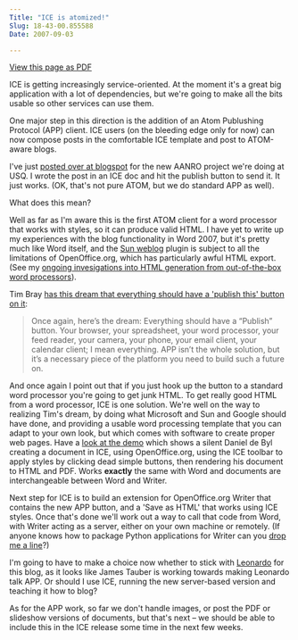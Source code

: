 ```yaml
---
Title: "ICE is atomized!"
Slug: 18-43-00.855588
Date: 2007-09-03

---
```

<div>

[View this page as PDF](/blog/2007/09/03/18-43-00.855588/100.pdf)

ICE is getting increasingly service-oriented. At the moment it's a great
big application with a lot of dependencies, but we're going to make all
the bits usable so other services can use them.

One major step in this direction is the addition of an Atom Publushing
Protocol (APP) client. ICE users (on the bleeding edge only for now) can
now compose posts in the comfortable ICE template and post to ATOM-aware
blogs.

I've just [posted over at blogspot](http://aanro-repo.blogspot.com/) for
the new AANRO project we're doing at USQ. I wrote the post in an ICE doc
and hit the publish button to send it. It just works. (OK, that's not
pure ATOM, but we do standard APP as well).

What does this mean?

Well as far as I'm aware this is the first ATOM client for a word
processor that works with styles, so it can produce valid HTML. I have
yet to write up my experiences with the blog functionality in Word 2007,
but it's pretty much like Word itself, and the [Sun
weblog](http://ptsefton.com/blog/2006/10/20/sun-weblog) plugin is
subject to all the limitations of OpenOffice.org, which has particularly
awful HTML export. (See my [ongoing invesigations into HTML generation
from out-of-the-box word
processors](http://del.icio.us/ptsefton/xhtmlchallenge)).

Tim Bray [has this dream that everything should have a 'publish this'
button on it](http://www.tbray.org/ongoing/When/200x/2007/03/22/Atom):

> Once again, here<span class="spCh spChx2019">’</span>s the dream:
> Everything should have a <span
> class="spCh spChx201c">“</span>Publish<span
> class="spCh spChx201d">”</span> button. Your browser, your
> spreadsheet, your word processor, your feed reader, your camera, your
> phone, your email client, your calendar client; I mean everything. APP
> isn<span class="spCh spChx2019">’</span>t the whole solution, but
> it<span class="spCh spChx2019">’</span>s a necessary piece of the
> platform you need to build such a future on.

And once again I point out that if you just hook up the button to a
standard word processor you're going to get junk HTML. To get really
good HTML from a word processor, ICE is one solution. We're well on the
way to realizing Tim's dream, by doing what Microsoft and Sun and Google
should have done, and providing a usable word processing template that
you can adapt to your own look, but which comes with software to create
proper web pages. Have a [look at the
demo](http://ice.usq.edu.au/media/videos/quick_ice_demo.swf) which shows
a silent Daniel de Byl creating a document in ICE, using OpenOffice.org,
using the ICE toolbar to apply styles by clicking dead simple buttons,
then rendering his document to HTML and PDF. Works **exactly** the same
with Word and documents are interchangeable between Word and Writer.

Next step for ICE is to build an extension for OpenOffice.org Writer
that contains the new APP button, and a 'Save as HTML' that works using
ICE styles. Once that's done we'll work out a way to call that code from
Word, with Writer acting as a server, either on your own machine or
remotely. (If anyone knows how to package Python applications for Writer
can you [drop me a line](mailto:pt@ptsefton.com)?)

I'm going to have to make a choice now whether to stick with
[Leonardo](http://jtauber.com/leonardo/) for this blog, as it looks like
James Tauber is working towards making Leonardo talk APP. Or should I
use ICE, running the new server-based version and teaching it how to
blog?

As for the APP work, so far we don't handle images, or post the PDF or
slideshow versions of documents, but that's next <span
class="spCh spChx2013">–</span> we should be able to include this in the
ICE release some time in the next few weeks.

</div>
